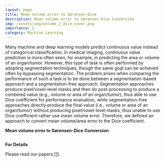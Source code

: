 ```yaml
---
layout: page
title: Mean volume error to Sørensen-Dice
description: Mean volume error to Sørensen-Dice Conversion
img: /assets/img/volume_2_dice_cover.png
importance: 2
category: Machine Learning
---
```


Many machine and deep learning models predict continuous value instead of categorical classification. In medical imaging, continuous value prediction is more often seen, for example, in predicting the area or volume of an organ/tumor. However, this type of task is often performed by adopting segmentation techniques, though the same goal can be achieved often by bypassing segmentation. The problem arises when comparing the performance of such a task is to be done between a segmentation-based approach and a segmentation-free approach. Segmentation approaches produce pixel/voxel-level masks and then do post-processing to produce a combined value (e.g., volume or area of an organ/tumor), thus able to use Dice coefficient for performance evaluation, while segmentation-free approaches directly produce the final value (i.e., volume or area of an organ/tumor) without producing pixel/voxel-level masks, thus unable to use Dice coefficient rather use mean volume error. Therefore, we defined an approach to convert mean volume/area error to the Dice coefficient. 

<strong>Mean volume error to Sørensen-Dice Conversion</strong>

<div class="row">
    <div class="col-sm mt-3 mt-md-0">
        <img class="img-fluid rounded z-depth-1" src="{{ '/assets/img/volume_2_dice_figure.png' | relative_url }}" alt="" title="example image"/>
    </div>
</div>




<strong>For Details</strong>

Please read our papers [[1](https://marafathussain.github.io/assets/pdf/tmi2021.pdf)].
